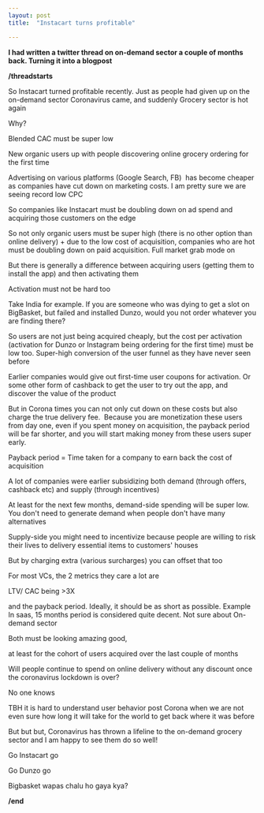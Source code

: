 ```yaml
---
layout: post
title:  "Instacart turns profitable"

---
```


**I had written a twitter thread on on-demand sector a couple of months back. Turning it into a blogpost**

**/threadstarts**

So Instacart turned profitable recently. Just as people had given up on the on-demand sector Coronavirus came, and suddenly Grocery sector is hot again

Why?

Blended CAC must be super low

New organic users up with people discovering online grocery ordering for the first time

Advertising on various platforms (Google Search, FB)  has become cheaper as companies have cut down on marketing costs. I am pretty sure we are seeing record low CPC

So companies like Instacart must be doubling down on ad spend and acquiring those customers on the edge

So not only organic users must be super high (there is no other option than online delivery) + due to the low cost of acquisition, companies who are hot must be doubling down on paid acquisition. Full market grab mode on

But there is generally a difference between acquiring users (getting them to install the app) and then activating them

Activation must not be hard too

Take India for example. If you are someone who was dying to get a slot on BigBasket, but failed and installed Dunzo, would you not order whatever you are finding there?

So users are not just being acquired cheaply, but the cost per activation (activation for Dunzo or Instagram being ordering for the first time) must be low too. Super-high conversion of the user funnel as they have never seen before


Earlier companies would give out first-time user coupons for activation. Or some other form of cashback to get the user to try out the app, and discover the value of the product

But in Corona times you can not only cut down on these costs but also charge the true delivery fee. 
Because you are monetization these users from day one, even if you spent money on acquisition, the payback period will be far shorter, and you will start making money from these users super early.

Payback period = Time taken for a company to earn back the cost of acquisition

A lot of companies were earlier subsidizing both demand (through offers, cashback etc) and supply (through incentives)

At least for the next few months, demand-side spending will be super low. You don't need to generate demand when people don't have many alternatives

Supply-side you might need to incentivize because people are willing to risk their lives to delivery essential items to customers' houses

But by charging extra (various surcharges) you can offset that too

For most VCs, the 2 metrics they care a lot are

LTV/ CAC being >3X

and the payback period. Ideally, it should be as short as possible. Example In saas, 15 months period is considered quite decent. Not sure about On-demand sector

Both must be looking amazing good,

at least for the cohort of users acquired over the last couple of months

Will people continue to spend on online delivery without any discount once the coronavirus lockdown is over?

No one knows

TBH it is hard to understand user behavior post Corona when we are not even sure how long it will take for the world to get back where it was before

But but but, Coronavirus has thrown a lifeline to the on-demand grocery sector and I am happy to see them do so well!

Go Instacart go

Go Dunzo go

Bigbasket wapas chalu ho gaya kya?

**/end**

